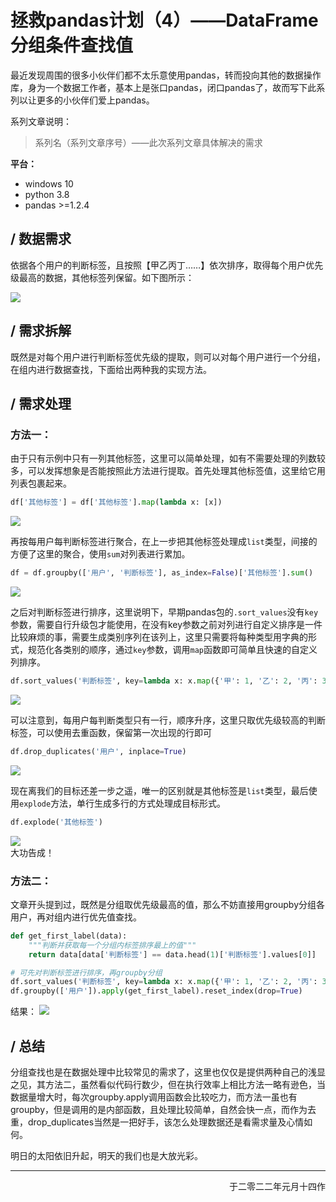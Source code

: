 # 拯救pandas计划（4）——DataFrame分组条件查找值

最近发现周围的很多小伙伴们都不太乐意使用pandas，转而投向其他的数据操作库，身为一个数据工作者，基本上是张口pandas，闭口pandas了，故而写下此系列以让更多的小伙伴们爱上pandas。  

系列文章说明：

> 系列名（系列文章序号）——此次系列文章具体解决的需求  

**平台：**  

- windows 10
- python 3.8
- pandas >=1.2.4  

## / 数据需求

依据各个用户的判断标签，且按照【甲乙丙丁……】依次排序，取得每个用户优先级最高的数据，其他标签列保留。如下图所示：

![](https://gitee.com/kangliz/pic-drawing-bed/raw/master/picture/pandas_save/pandas_save_4_1.png)

## / 需求拆解

既然是对每个用户进行判断标签优先级的提取，则可以对每个用户进行一个分组，在组内进行数据查找，下面给出两种我的实现方法。  

## / 需求处理

### 方法一：

由于只有示例中只有一列其他标签，这里可以简单处理，如有不需要处理的列数较多，可以发挥想象是否能按照此方法进行提取。首先处理其他标签值，这里给它用列表包裹起来。

```python
df['其他标签'] = df['其他标签'].map(lambda x: [x])
```

![](https://gitee.com/kangliz/pic-drawing-bed/raw/master/picture/pandas_save/pandas_save_4_2.png)  

再按每用户每判断标签进行聚合，在上一步把其他标签处理成`list`类型，间接的方便了这里的聚合，使用`sum`对列表进行累加。

```python
df = df.groupby(['用户', '判断标签'], as_index=False)['其他标签'].sum()
```

![](https://gitee.com/kangliz/pic-drawing-bed/raw/master/picture/pandas_save/pandas_save_4_3.png)  

之后对判断标签进行排序，这里说明下，早期pandas包的`.sort_values`没有`key`参数，需要自行升级包才能使用，在没有key参数之前对列进行自定义排序是一件比较麻烦的事，需要生成类别序列在该列上，这里只需要将每种类型用字典的形式，规范化各类别的顺序，通过`key`参数，调用`map`函数即可简单且快速的自定义列排序。

```python
df.sort_values('判断标签', key=lambda x: x.map({'甲': 1, '乙': 2, '丙': 3, '丁': 4}), inplace=True)
```

![](https://gitee.com/kangliz/pic-drawing-bed/raw/master/picture/pandas_save/pandas_save_4_4.png)

可以注意到，每用户每判断类型只有一行，顺序升序，这里只取优先级较高的判断标签，可以使用去重函数，保留第一次出现的行即可

```python
df.drop_duplicates('用户', inplace=True)
```

![](https://gitee.com/kangliz/pic-drawing-bed/raw/master/picture/pandas_save/pandas_save_4_5.png)

现在离我们的目标还差一步之遥，唯一的区别就是其他标签是`list`类型，最后使用`explode`方法，单行生成多行的方式处理成目标形式。

```python
df.explode('其他标签')
```

![](https://gitee.com/kangliz/pic-drawing-bed/raw/master/picture/pandas_save/pandas_save_4_6.png)  
大功告成！

### 方法二：

文章开头提到过，既然是分组取优先级最高的值，那么不妨直接用groupby分组各用户，再对组内进行优先值查找。

```python
def get_first_label(data):
    """判断并获取每一个分组内标签排序最上的值"""
    return data[data['判断标签'] == data.head(1)['判断标签'].values[0]]

# 可先对判断标签进行排序，再groupby分组
df.sort_values('判断标签', key=lambda x: x.map({'甲': 1, '乙': 2, '丙': 3, '丁': 4}), inplace=True)
df.groupby(['用户']).apply(get_first_label).reset_index(drop=True)
```

结果：
![](https://gitee.com/kangliz/pic-drawing-bed/raw/master/picture/pandas_save/pandas_save_4_7.png)

## / 总结

分组查找也是在数据处理中比较常见的需求了，这里也仅仅是提供两种自己的浅显之见，其方法二，虽然看似代码行数少，但在执行效率上相比方法一略有逊色，当数据量增大时，每次groupby.apply调用函数会比较吃力，而方法一虽也有groupby，但是调用的是内部函数，且处理比较简单，自然会快一点，而作为去重，drop_duplicates当然是一把好手，该怎么处理数据还是看需求量及心情如何。  

明日的太阳依旧升起，明天的我们也是大放光彩。  

--- 

<p align="right">于二零二二年元月十四作</p>
